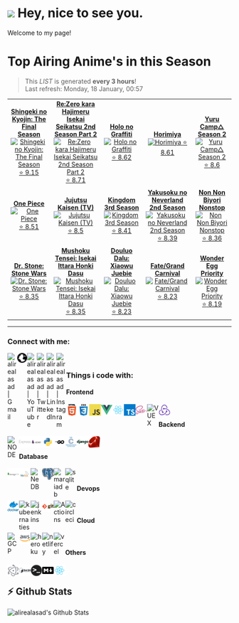 <h1><img src="https://emojis.slackmojis.com/emojis/images/1531849430/4246/blob-sunglasses.gif?1531849430" width="30"/> Hey, nice to see you.</h1>


<p>Welcome to my page!</p>

# Top Airing Anime's in this Season
> This <i>LIST</i> is generated <b>every 3 hours</b>!</br>Last refresh: Monday, 18 January, 00:57<br /></p>

|   |   |   |   |  |
| :---:         |     :---:      |          :---: | :---:         |     :---:      |
|[**Shingeki no Kyojin: The Final Season** ![Shingeki no Kyojin: The Final Season](https:&#x2F;&#x2F;cdn.myanimelist.net&#x2F;images&#x2F;anime&#x2F;1000&#x2F;110531.jpg?s&#x3D;3df5ebb6800604dc04c6a6187dd7161b)  :star:  9.15 ](https:&#x2F;&#x2F;myanimelist.net&#x2F;anime&#x2F;40028&#x2F;Shingeki_no_Kyojin__The_Final_Season) |[**Re:Zero kara Hajimeru Isekai Seikatsu 2nd Season Part 2** ![Re:Zero kara Hajimeru Isekai Seikatsu 2nd Season Part 2](https:&#x2F;&#x2F;cdn.myanimelist.net&#x2F;images&#x2F;anime&#x2F;1132&#x2F;110666.jpg?s&#x3D;a5a23105e2245e9f5ea0499be2fce9a8)  :star:  8.71 ](https:&#x2F;&#x2F;myanimelist.net&#x2F;anime&#x2F;42203&#x2F;Re_Zero_kara_Hajimeru_Isekai_Seikatsu_2nd_Season_Part_2) |[**Holo no Graffiti** ![Holo no Graffiti](https:&#x2F;&#x2F;cdn.myanimelist.net&#x2F;images&#x2F;anime&#x2F;1259&#x2F;110227.jpg?s&#x3D;08c77f58ab974a8fc36af5e2eac9040a)  :star:  8.62 ](https:&#x2F;&#x2F;myanimelist.net&#x2F;anime&#x2F;44042&#x2F;Holo_no_Graffiti) |[**Horimiya** ![Horimiya](https:&#x2F;&#x2F;cdn.myanimelist.net&#x2F;images&#x2F;anime&#x2F;1791&#x2F;110336.jpg?s&#x3D;6afe0e38492f034cbd6f1b13d782e52f)  :star:  8.61 ](https:&#x2F;&#x2F;myanimelist.net&#x2F;anime&#x2F;42897&#x2F;Horimiya) |[**Yuru Camp△ Season 2** ![Yuru Camp△ Season 2](https:&#x2F;&#x2F;cdn.myanimelist.net&#x2F;images&#x2F;anime&#x2F;1255&#x2F;110636.jpg?s&#x3D;2b6005aafc62e746b64d224e60a5a8b4)  :star:  8.6 ](https:&#x2F;&#x2F;myanimelist.net&#x2F;anime&#x2F;38474&#x2F;Yuru_Camp△_Season_2) |
|[**One Piece** ![One Piece](https:&#x2F;&#x2F;cdn.myanimelist.net&#x2F;images&#x2F;anime&#x2F;6&#x2F;73245.jpg?s&#x3D;f792b8c9e28534ae455d06b15e686a14)  :star:  8.51 ](https:&#x2F;&#x2F;myanimelist.net&#x2F;anime&#x2F;21&#x2F;One_Piece) |[**Jujutsu Kaisen (TV)** ![Jujutsu Kaisen (TV)](https:&#x2F;&#x2F;cdn.myanimelist.net&#x2F;images&#x2F;anime&#x2F;1171&#x2F;109222.jpg?s&#x3D;f5508bab9e7d610a28f12d1828a6ee79)  :star:  8.5 ](https:&#x2F;&#x2F;myanimelist.net&#x2F;anime&#x2F;40748&#x2F;Jujutsu_Kaisen_TV) |[**Kingdom 3rd Season** ![Kingdom 3rd Season](https:&#x2F;&#x2F;cdn.myanimelist.net&#x2F;images&#x2F;anime&#x2F;1723&#x2F;109872.jpg?s&#x3D;084e7dc48faefab8210be97638a168f8)  :star:  8.41 ](https:&#x2F;&#x2F;myanimelist.net&#x2F;anime&#x2F;40682&#x2F;Kingdom_3rd_Season) |[**Yakusoku no Neverland 2nd Season** ![Yakusoku no Neverland 2nd Season](https:&#x2F;&#x2F;cdn.myanimelist.net&#x2F;images&#x2F;anime&#x2F;1815&#x2F;110626.jpg?s&#x3D;1485b2d6d4bd31622917e954db1dc9f2)  :star:  8.39 ](https:&#x2F;&#x2F;myanimelist.net&#x2F;anime&#x2F;39617&#x2F;Yakusoku_no_Neverland_2nd_Season) |[**Non Non Biyori Nonstop** ![Non Non Biyori Nonstop](https:&#x2F;&#x2F;cdn.myanimelist.net&#x2F;images&#x2F;anime&#x2F;1159&#x2F;107670.jpg?s&#x3D;d08abaf185da3da2d63d26c4584857b3)  :star:  8.36 ](https:&#x2F;&#x2F;myanimelist.net&#x2F;anime&#x2F;39808&#x2F;Non_Non_Biyori_Nonstop) |
|[**Dr. Stone: Stone Wars** ![Dr. Stone: Stone Wars](https:&#x2F;&#x2F;cdn.myanimelist.net&#x2F;images&#x2F;anime&#x2F;1711&#x2F;110614.jpg?s&#x3D;a94924d10d3c81a9e4e32a06863e28c1)  :star:  8.35 ](https:&#x2F;&#x2F;myanimelist.net&#x2F;anime&#x2F;40852&#x2F;Dr_Stone__Stone_Wars) |[**Mushoku Tensei: Isekai Ittara Honki Dasu** ![Mushoku Tensei: Isekai Ittara Honki Dasu](https:&#x2F;&#x2F;cdn.myanimelist.net&#x2F;images&#x2F;anime&#x2F;1068&#x2F;111129.jpg?s&#x3D;dac3034242319afb448717d56486e4b0)  :star:  8.35 ](https:&#x2F;&#x2F;myanimelist.net&#x2F;anime&#x2F;39535&#x2F;Mushoku_Tensei__Isekai_Ittara_Honki_Dasu) |[**Douluo Dalu: Xiaowu Juebie** ![Douluo Dalu: Xiaowu Juebie](https:&#x2F;&#x2F;cdn.myanimelist.net&#x2F;images&#x2F;anime&#x2F;1188&#x2F;108563.jpg?s&#x3D;1aaa985a81b870f143ae4ac2aa80b154)  :star:  8.23 ](https:&#x2F;&#x2F;myanimelist.net&#x2F;anime&#x2F;42498&#x2F;Douluo_Dalu__Xiaowu_Juebie) |[**Fate&#x2F;Grand Carnival** ![Fate&#x2F;Grand Carnival](https:&#x2F;&#x2F;cdn.myanimelist.net&#x2F;images&#x2F;anime&#x2F;1137&#x2F;111048.jpg?s&#x3D;6cc428f1d677bd489d2c52c19b5f4d26)  :star:  8.23 ](https:&#x2F;&#x2F;myanimelist.net&#x2F;anime&#x2F;44248&#x2F;Fate_Grand_Carnival) |[**Wonder Egg Priority** ![Wonder Egg Priority](https:&#x2F;&#x2F;cdn.myanimelist.net&#x2F;images&#x2F;anime&#x2F;1507&#x2F;110750.jpg?s&#x3D;13008cc63663fd12fa9a275797bed389)  :star:  8.19 ](https:&#x2F;&#x2F;myanimelist.net&#x2F;anime&#x2F;43299&#x2F;Wonder_Egg_Priority) |



---
### Connect with me:

[<img align="left" alt="alirealasad | Gmail" width="22px" src="https://cdn.jsdelivr.net/npm/simple-icons@v3/icons/gmail.svg" />][email]
[<img align="left" alt="asadali.netlify.app" width="22px" src="https://raw.githubusercontent.com/iconic/open-iconic/master/svg/globe.svg" />][website]
[<img align="left" alt="alirealasad | YouTube" width="22px" src="https://cdn.jsdelivr.net/npm/simple-icons@v3/icons/youtube.svg" />][youtube]
[<img align="left" alt="alirealasad | Twitter" width="22px" src="https://cdn.jsdelivr.net/npm/simple-icons@v3/icons/twitter.svg" />][twitter]
[<img align="left" alt="alirealasad | LinkedIn" width="22px" src="https://cdn.jsdelivr.net/npm/simple-icons@v3/icons/linkedin.svg" />][linkedin]
[<img align="left" alt="alirealasad | Instagram" width="22px" src="https://cdn.jsdelivr.net/npm/simple-icons@v3/icons/instagram.svg" />][instagram]

<br />

### Things i code with:
#### Frontend

[<img align="left" alt="HTML5" width="26px" src="https://raw.githubusercontent.com/github/explore/80688e429a7d4ef2fca1e82350fe8e3517d3494d/topics/html/html.png" />][htmlplaylist]
[<img align="left" alt="CSS3" width="26px" src="https://raw.githubusercontent.com/github/explore/80688e429a7d4ef2fca1e82350fe8e3517d3494d/topics/css/css.png" />][cssplaylist]
[<img align="left" alt="Javascript" width="26px" src="https://raw.githubusercontent.com/github/explore/80688e429a7d4ef2fca1e82350fe8e3517d3494d/topics/javascript/javascript.png" />][jsplaylist]
[<img align="left" alt="VUE" width="26px" src="https://raw.githubusercontent.com/github/explore/80688e429a7d4ef2fca1e82350fe8e3517d3494d/topics/vue/vue.png" />](https://vuejs.org/)
[<img align="left" alt="REACT" width="26px" src="https://raw.githubusercontent.com/github/explore/80688e429a7d4ef2fca1e82350fe8e3517d3494d/topics/react/react.png" />](https://reactjs.org/)
[<img align="left" alt="typescript" width="26px" src="https://raw.githubusercontent.com/github/explore/80688e429a7d4ef2fca1e82350fe8e3517d3494d/topics/typescript/typescript.png" />](https://www.typescriptlang.org/)
[<img align="left" alt="SCSS" width="26px" src="https://raw.githubusercontent.com/github/explore/80688e429a7d4ef2fca1e82350fe8e3517d3494d/topics/sass/sass.png" />](https://sass-lang.com/)
[<img align="left" alt="VUEX" width="26px" src="https://user-images.githubusercontent.com/7110136/29002857-9e802f08-7ab4-11e7-9c31-604b5d0d0c19.png" />](https://vuex.vuejs.org/)
[<img align="left" alt="REDUX" width="26px" src="https://raw.githubusercontent.com/github/explore/80688e429a7d4ef2fca1e82350fe8e3517d3494d/topics/redux/redux.png" />](https://redux.js.org/)
<br />

#### Backend

[<img align="left" alt="NODE" width="26px" src="https://avatars3.githubusercontent.com/u/9950313?s=200&v=4" />](https://nodejs.org/en/)
[<img align="left" alt="express" width="26px" src="https://raw.githubusercontent.com/github/explore/80688e429a7d4ef2fca1e82350fe8e3517d3494d/topics/express/express.png" />](https://www.express.com/)
[<img align="left" alt="elixir" width="26px" src="https://raw.githubusercontent.com/github/explore/d106aa3f6fa091ab80ab5c8cf0d931baff3caaea/topics/elixir/elixir.png" />](https://elixir-lang.org/getting-started/introduction.html)
[<img align="left" alt="python" width="26px" src="https://raw.githubusercontent.com/github/explore/80688e429a7d4ef2fca1e82350fe8e3517d3494d/topics/python/python.png" />](https://www.python.org/)
[<img align="left" alt="GO" width="26px" src="https://raw.githubusercontent.com/github/explore/80688e429a7d4ef2fca1e82350fe8e3517d3494d/topics/go/go.png" />](https://golang.org/)
[<img align="left" alt="C" width="26px" src="https://raw.githubusercontent.com/github/explore/80688e429a7d4ef2fca1e82350fe8e3517d3494d/topics/c/c.png" />](https://www.cprogramming.com/)
[<img align="left" alt="django" width="26px" src="https://raw.githubusercontent.com/github/explore/80688e429a7d4ef2fca1e82350fe8e3517d3494d/topics/django/django.png" />](https://www.djangoproject.com/)
[<img align="left" alt="ruby" width="26px" src="https://raw.githubusercontent.com/github/explore/80688e429a7d4ef2fca1e82350fe8e3517d3494d/topics/ruby/ruby.png" />](https://www.ruby-lang.org/en/)
<br />

#### Database

[<img align="left" alt="mongodb" width="26px" src="https://raw.githubusercontent.com/github/explore/80688e429a7d4ef2fca1e82350fe8e3517d3494d/topics/mongodb/mongodb.png" />](https://www.mongodb.com/)
[<img align="left" alt="mysql" width="26px" src="https://raw.githubusercontent.com/github/explore/80688e429a7d4ef2fca1e82350fe8e3517d3494d/topics/mysql/mysql.png" />](https://www.mysql.com/)
[<img align="left" alt="NeDB" width="26px" src="https://camo.githubusercontent.com/bed5a99a9fe4e543269919d65aea0910cc73ccad/687474703a2f2f692e696d6775722e636f6d2f394f31784846622e706e67" />](https://dbdb.io/db/nedb)
[<img align="left" alt="postgresql" width="26px" src="https://raw.githubusercontent.com/github/explore/80688e429a7d4ef2fca1e82350fe8e3517d3494d/topics/postgresql/postgresql.png" />](https://www.postgresql.org/)
[<img align="left" alt="mariadb" width="26px" src="https://avatars0.githubusercontent.com/u/4739304?s=200&v=4" />](https://mariadb.org/)
[<img align="left" alt="sqlite" width="26px" src="https://www.sqlite.org/images/sqlite370_banner.gif" />](https://www.sqlite.org/index.html)
<br />

#### Devops

[<img align="left" alt="docker" width="26px" src="https://raw.githubusercontent.com/github/explore/80688e429a7d4ef2fca1e82350fe8e3517d3494d/topics/docker/docker.png" />](https://www.docker.com/)
[<img align="left" alt="kubernaties" width="26px" src="https://avatars3.githubusercontent.com/u/13629408?s=200&v=4" />](https://kubernetes.io/)
[<img align="left" alt="jenkins" width="26px" src="https://jenkins.io/sites/default/files/jenkins_logo.png" />](https://www.jenkins.io/)
[<img align="left" alt="git" width="26px" src="https://raw.githubusercontent.com/github/explore/80688e429a7d4ef2fca1e82350fe8e3517d3494d/topics/git/git.png" />][gitplaylist]
[<img align="left" alt="Actions" width="26px" src="https://avatars0.githubusercontent.com/u/44036562?s=200&v=4" />](https://github.com/features/actions)
[<img align="left" alt="circleci" width="26px" src="https://avatars2.githubusercontent.com/u/1231870?s=200&v=4" />](https://circleci.com/)
<br />

#### Cloud

[<img align="left" alt="GCP" width="26px" src="https://avatars0.githubusercontent.com/u/2810941?s=200&v=4" />](https://cloud.google.com/)
[<img align="left" alt="AWS" width="26px" src="https://raw.githubusercontent.com/github/explore/fbceb94436312b6dacde68d122a5b9c7d11f9524/topics/aws/aws.png" />](https://aws.amazon.com/)
[<img align="left" alt="heroku" width="26px" src="https://avatars3.githubusercontent.com/u/23211?s=200&v=4" />](http://www.heroku.com/)
[<img align="left" alt="netlify" width="26px" src="https://avatars0.githubusercontent.com/u/7892489?s=200&v=4" />](https://www.netlify.com/)
[<img align="left" alt="vercel" width="26px" src="https://avatars1.githubusercontent.com/u/14985020?s=200&v=4" />](https://vercel.com/)
<br />

#### Others

[<img align="left" alt="electron" width="26px" src="https://raw.githubusercontent.com/github/explore/80688e429a7d4ef2fca1e82350fe8e3517d3494d/topics/electron/electron.png" />](https://www.electronjs.org/)
[<img align="left" alt="bash" width="26px" src="https://raw.githubusercontent.com/github/explore/80688e429a7d4ef2fca1e82350fe8e3517d3494d/topics/bash/bash.png" />](https://www.youtube.com/channel/UC39bf-FZ8f4Om1TJKYY9klQ?view_as=subscriber)
[<img align="left" alt="terminal" width="26px" src="https://raw.githubusercontent.com/github/explore/80688e429a7d4ef2fca1e82350fe8e3517d3494d/topics/terminal/terminal.png" />](https://www.youtube.com/channel/UC39bf-FZ8f4Om1TJKYY9klQ?view_as=subscriber)
[<img align="left" alt="markdown" width="26px" src="https://raw.githubusercontent.com/github/explore/80688e429a7d4ef2fca1e82350fe8e3517d3494d/topics/markdown/markdown.png" />](https://www.youtube.com/channel/UC39bf-FZ8f4Om1TJKYY9klQ?view_as=subscriber)
[<img align="left" alt="react-native" width="26px" src="https://raw.githubusercontent.com/github/explore/80688e429a7d4ef2fca1e82350fe8e3517d3494d/topics/react-native/react-native.png" />](https://reactnative.dev/)
<br />

## :zap: Github Stats
<img align="left" alt="alirealasad's Github Stats" src="https://github-readme-stats.codestackr.vercel.app/api?username=alirealasad&show_icons=true&hide_border=true" />

[email]: mailto:alirealasad@gmail.com
[website]: https://asadali.netlify.app/
[twitter]: https://twitter.com/alirealasad
[youtube]: https://youtube.com/codingwithasad
[instagram]: https://instagram.com/alirealasad
[linkedin]: https://linkedin.com/in/alirealasad
[htmlplaylist]: https://www.youtube.com/watch?v=aXIvcQZnR54&list=PL1QSoy44luSTuHIj1BkuMDM8Q2Wdn7Suh
[cssplaylist]: https://www.youtube.com/watch?v=N9E62IZUozc&list=PL1QSoy44luSSuWfX_ythMGGBag-WtgDFc
[jsplaylist]: https://www.youtube.com/watch?v=JOj8tmvMnDU&list=PL1QSoy44luSRsNLpOX_jiERHTvyDGnMud
[gitplaylist]: https://www.youtube.com/watch?v=YErjziccNg4&list=PL1QSoy44luST0ZQxRwq98e0y4mMw3mr6C
